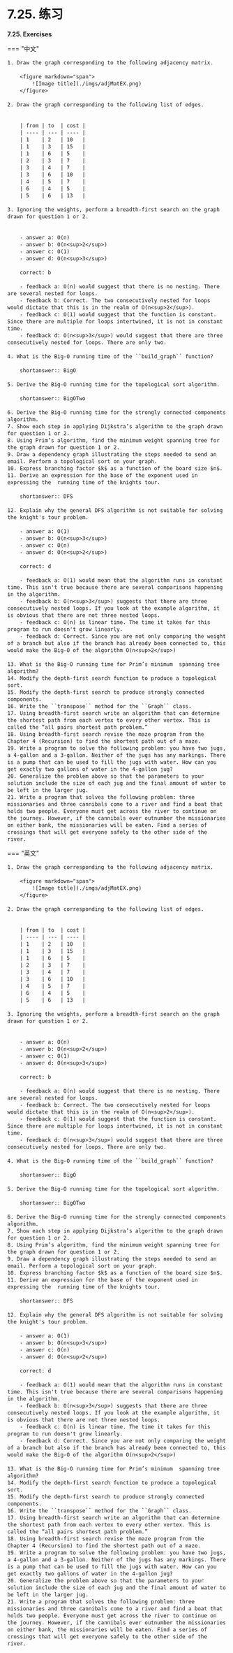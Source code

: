 # 7.25. 练习 

**7.25. Exercises**

=== "中文"
    
    1. Draw the graph corresponding to the following adjacency matrix.
        
        <figure markdown="span">
            ![Image title](./imgs/adjMatEX.png)
        </figure>
    
    2. Draw the graph corresponding to the following list of edges.
    
               
        | from | to  | cost |
        | ---- | --- | ---- |
        | 1    | 2   | 10   |
        | 1    | 3   | 15   |
        | 1    | 6   | 5    |
        | 2    | 3   | 7    |
        | 3    | 4   | 7    |
        | 3    | 6   | 10   |
        | 4    | 5   | 7    |
        | 6    | 4   | 5    |
        | 5    | 6   | 13   |
    
    3. Ignoring the weights, perform a breadth-first search on the graph drawn for question 1 or 2.
    
    
        - answer a: O(n)
        - answer b: O(n<sup>2</sup>)
        - answer c: O(1)
        - answer d: O(n<sup>3</sup>)
        
        correct: b
        
        - feedback a: O(n) would suggest that there is no nesting. There are several nested for loops.
        - feedback b: Correct. The two consecutively nested for loops would dictate that this is in the realm of O(n<sup>2</sup>).
        - feedback c: O(1) would suggest that the function is constant. Since there are multiple for loops intertwined, it is not in constant time.
        - feedback d: O(n<sup>3</sup>) would suggest that there are three consecutively nested for loops. There are only two.
       
    4. What is the Big-O running time of the ``build_graph`` function?
    
        shortanswer:: BigO
    
    5. Derive the Big-O running time for the topological sort algorithm.
    
        shortanswer:: BigOTwo
    
    6. Derive the Big-O running time for the strongly connected components algorithm.
    7. Show each step in applying Dijkstra’s algorithm to the graph drawn for question 1 or 2.
    8. Using Prim’s algorithm, find the minimum weight spanning tree for the graph drawn for question 1 or 2.
    9. Draw a dependency graph illustrating the steps needed to send an email. Perform a topological sort on your graph.
    10. Express branching factor $k$ as a function of the board size $n$.
    11. Derive an expression for the base of the exponent used in expressing the  running time of the knights tour.
        
        shortanswer:: DFS
    
    12. Explain why the general DFS algorithm is not suitable for solving  the knight's tour problem.
    
        - answer a: O(1)
        - answer b: O(n<sup>3</sup>) 
        - answer c: O(n)
        - answer d: O(n<sup>2</sup>)

        correct: d

        - feedback a: O(1) would mean that the algorithm runs in constant time. This isn't true because there are several comparisons happening in the algorithm.
        - feedback b: O(n<sup>3</sup>) suggests that there are three consecutively nested loops. If you look at the example algorithm, it is obvious that there are not three nested loops.
        - feedback c: O(n) is linear time. The time it takes for this program to run doesn't grow linearly.
        - feedback d: Correct. Since you are not only comparing the weight of a branch but also if the branch has already been connected to, this would make the Big-O of the algorithm O(n<sup>2</sup>)
    
    13. What is the Big-O running time for Prim’s minimum  spanning tree algorithm?
    14. Modify the depth-first search function to produce a topological sort.
    15. Modify the depth-first search to produce strongly connected components.
    16. Write the ``transpose`` method for the ``Graph`` class.
    17. Using breadth-first search write an algorithm that can determine the shortest path from each vertex to every other vertex. This is called the “all pairs shortest path problem.”
    18. Using breadth-first search revise the maze program from the Chapter 4 (Recursion) to find the shortest path out of a maze.
    19. Write a program to solve the following problem: you have two jugs, a 4-gallon and a 3-gallon. Neither of the jugs has any markings. There is a pump that can be used to fill the jugs with water. How can you get exactly two gallons of water in the 4-gallon jug?
    20. Generalize the problem above so that the parameters to your solution include the size of each jug and the final amount of water to be left in the larger jug.
    21. Write a program that solves the following problem: three missionaries and three cannibals come to a river and find a boat that holds two people. Everyone must get across the river to continue on the journey. However, if the cannibals ever outnumber the missionaries on either bank, the missionaries will be eaten. Find a series of crossings that will get everyone safely to the other side of the river.

=== "英文"
    
    1. Draw the graph corresponding to the following adjacency matrix.
        
        <figure markdown="span">
            ![Image title](./imgs/adjMatEX.png)
        </figure>
    
    2. Draw the graph corresponding to the following list of edges.
    
               
        | from | to  | cost |
        | ---- | --- | ---- |
        | 1    | 2   | 10   |
        | 1    | 3   | 15   |
        | 1    | 6   | 5    |
        | 2    | 3   | 7    |
        | 3    | 4   | 7    |
        | 3    | 6   | 10   |
        | 4    | 5   | 7    |
        | 6    | 4   | 5    |
        | 5    | 6   | 13   |
    
    3. Ignoring the weights, perform a breadth-first search on the graph drawn for question 1 or 2.
    
    
        - answer a: O(n)
        - answer b: O(n<sup>2</sup>)
        - answer c: O(1)
        - answer d: O(n<sup>3</sup>)
        
        correct: b
        
        - feedback a: O(n) would suggest that there is no nesting. There are several nested for loops.
        - feedback b: Correct. The two consecutively nested for loops would dictate that this is in the realm of O(n<sup>2</sup>).
        - feedback c: O(1) would suggest that the function is constant. Since there are multiple for loops intertwined, it is not in constant time.
        - feedback d: O(n<sup>3</sup>) would suggest that there are three consecutively nested for loops. There are only two.
       
    4. What is the Big-O running time of the ``build_graph`` function?
    
        shortanswer:: BigO
    
    5. Derive the Big-O running time for the topological sort algorithm.
    
        shortanswer:: BigOTwo
    
    6. Derive the Big-O running time for the strongly connected components algorithm.
    7. Show each step in applying Dijkstra’s algorithm to the graph drawn for question 1 or 2.
    8. Using Prim’s algorithm, find the minimum weight spanning tree for the graph drawn for question 1 or 2.
    9. Draw a dependency graph illustrating the steps needed to send an email. Perform a topological sort on your graph.
    10. Express branching factor $k$ as a function of the board size $n$.
    11. Derive an expression for the base of the exponent used in expressing the  running time of the knights tour.
        
        shortanswer:: DFS
    
    12. Explain why the general DFS algorithm is not suitable for solving  the knight's tour problem.
    
        - answer a: O(1)
        - answer b: O(n<sup>3</sup>) 
        - answer c: O(n)
        - answer d: O(n<sup>2</sup>)

        correct: d

        - feedback a: O(1) would mean that the algorithm runs in constant time. This isn't true because there are several comparisons happening in the algorithm.
        - feedback b: O(n<sup>3</sup>) suggests that there are three consecutively nested loops. If you look at the example algorithm, it is obvious that there are not three nested loops.
        - feedback c: O(n) is linear time. The time it takes for this program to run doesn't grow linearly.
        - feedback d: Correct. Since you are not only comparing the weight of a branch but also if the branch has already been connected to, this would make the Big-O of the algorithm O(n<sup>2</sup>)
    
    13. What is the Big-O running time for Prim’s minimum  spanning tree algorithm?
    14. Modify the depth-first search function to produce a topological sort.
    15. Modify the depth-first search to produce strongly connected components.
    16. Write the ``transpose`` method for the ``Graph`` class.
    17. Using breadth-first search write an algorithm that can determine the shortest path from each vertex to every other vertex. This is called the “all pairs shortest path problem.”
    18. Using breadth-first search revise the maze program from the Chapter 4 (Recursion) to find the shortest path out of a maze.
    19. Write a program to solve the following problem: you have two jugs, a 4-gallon and a 3-gallon. Neither of the jugs has any markings. There is a pump that can be used to fill the jugs with water. How can you get exactly two gallons of water in the 4-gallon jug?
    20. Generalize the problem above so that the parameters to your solution include the size of each jug and the final amount of water to be left in the larger jug.
    21. Write a program that solves the following problem: three missionaries and three cannibals come to a river and find a boat that holds two people. Everyone must get across the river to continue on the journey. However, if the cannibals ever outnumber the missionaries on either bank, the missionaries will be eaten. Find a series of crossings that will get everyone safely to the other side of the river.